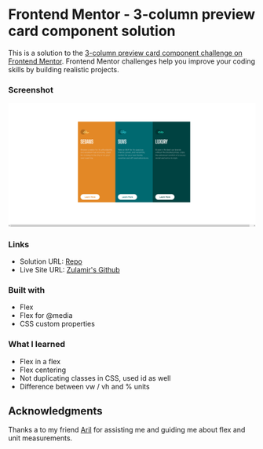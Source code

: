 # Frontend Mentor - 3-column preview card component solution

This is a solution to the [3-column preview card component challenge on Frontend Mentor](https://www.frontendmentor.io/challenges/3column-preview-card-component-pH92eAR2-). Frontend Mentor challenges help you improve your coding skills by building realistic projects. 

### Screenshot

![Screenshot](images/screenshot.png?raw=true "Screenshot")

### Links

- Solution URL: [Repo](https://github.com/zulamirsofian/3-column-preview-card-component)
- Live Site URL: [Zulamir's Github](https://zulamirsofian.github.io/frontendmentor/3-column-preview-card-component)

### Built with

- Flex
- Flex for @media
- CSS custom properties

### What I learned

- Flex in a flex
- Flex centering
- Not duplicating classes in CSS, used id as well
- Difference between vw / vh and % units


## Acknowledgments

Thanks a to my friend [Aril](https://portfolio-qosb65ti1-syhzrl.vercel.app/profile) for assisting me and guiding me about flex and unit measurements. 